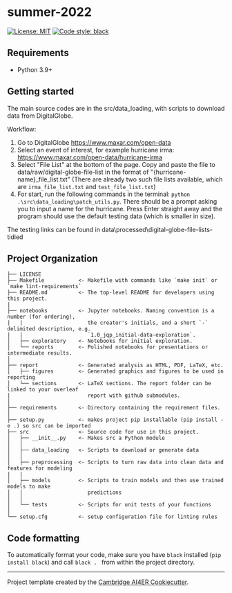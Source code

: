 # summer-2022

 [![License: MIT](https://img.shields.io/badge/License-MIT-blue.svg)](https://opensource.org/licenses/MIT)
 <a href="https://github.com/psf/black"><img alt="Code style: black" src="https://img.shields.io/badge/code%20style-black-000000.svg"></a>

## Requirements
- Python 3.9+

## Getting started
The main source codes are in the src/data_loading, with scripts to download data from DigitalGlobe. 

Workflow:
1. Go to DigitalGlobe https://www.maxar.com/open-data
2. Select an event of interest, for example hurricane irma: https://www.maxar.com/open-data/hurricane-irma
3. Select "File List" at the bottom of the page. Copy and paste the file to data/raw/digital-globe-file-list in the format of "{hurricane-name}_file_list.txt" (There are already two such file lists available, which are `irma_file_list.txt` and `test_file_list.txt`)
4. For start, run the following commands in the terminal: `python .\src\data_loading\patch_utils.py`. There should be a prompt asking you to input a name for the hurricane. Press Enter straight away and the program should use the default testing data (which is smaller in size). 

The testing links can be found in data\processed\digital-globe-file-lists-tidied

## Project Organization
```
├── LICENSE
├── Makefile           <- Makefile with commands like `make init` or `make lint-requirements`
├── README.md          <- The top-level README for developers using this project.
|
├── notebooks          <- Jupyter notebooks. Naming convention is a number (for ordering),
|   |                     the creator's initials, and a short `-` delimited description, e.g.
|   |                     `1.0_jqp_initial-data-exploration`.
│   ├── exploratory    <- Notebooks for initial exploration.
│   └── reports        <- Polished notebooks for presentations or intermediate results.
│
├── report             <- Generated analysis as HTML, PDF, LaTeX, etc.
│   ├── figures        <- Generated graphics and figures to be used in reporting
│   └── sections       <- LaTeX sections. The report folder can be linked to your overleaf
|                         report with github submodules.
│
├── requirements       <- Directory containing the requirement files.
│
├── setup.py           <- makes project pip installable (pip install -e .) so src can be imported
├── src                <- Source code for use in this project.
│   ├── __init__.py    <- Makes src a Python module
│   │
│   ├── data_loading   <- Scripts to download or generate data
│   │
│   ├── preprocessing  <- Scripts to turn raw data into clean data and features for modeling
|   |
│   ├── models         <- Scripts to train models and then use trained models to make
│   │                     predictions
│   │
│   └── tests          <- Scripts for unit tests of your functions
│
└── setup.cfg          <- setup configuration file for linting rules
```

## Code formatting
To automatically format your code, make sure you have `black` installed (`pip install black`) and call
```black . ``` 
from within the project directory.

---

Project template created by the [Cambridge AI4ER Cookiecutter](https://github.com/ai4er-cdt/ai4er-cookiecutter).